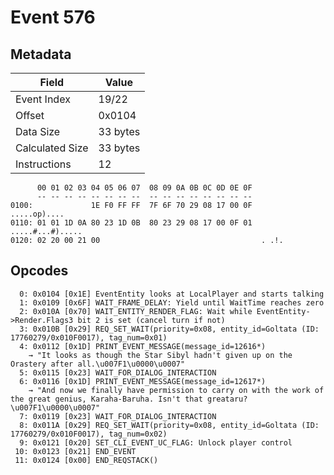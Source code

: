 # Event 576

## Metadata

| Field           | Value    |
|-----------------|----------|
| Event Index     | 19/22    |
| Offset          | 0x0104   |
| Data Size       | 33 bytes |
| Calculated Size | 33 bytes |
| Instructions    | 12       |

```
      00 01 02 03 04 05 06 07  08 09 0A 0B 0C 0D 0E 0F
      -- -- -- -- -- -- -- --  -- -- -- -- -- -- -- --
0100:             1E F0 FF FF  7F 6F 70 29 08 17 00 0F      .....op)....
0110: 01 01 1D 0A 80 23 1D 0B  80 23 29 08 17 00 0F 01  .....#...#).....
0120: 02 20 00 21 00                                    . .!.           
```

## Opcodes

```
  0: 0x0104 [0x1E] EventEntity looks at LocalPlayer and starts talking
  1: 0x0109 [0x6F] WAIT_FRAME_DELAY: Yield until WaitTime reaches zero
  2: 0x010A [0x70] WAIT_ENTITY_RENDER_FLAG: Wait while EventEntity->Render.Flags3 bit 2 is set (cancel turn if not)
  3: 0x010B [0x29] REQ_SET_WAIT(priority=0x08, entity_id=Goltata (ID: 17760279/0x010F0017), tag_num=0x01)
  4: 0x0112 [0x1D] PRINT_EVENT_MESSAGE(message_id=12616*)
    → "It looks as though the Star Sibyl hadn't given up on the Orastery after all.\u007F1\u0000\u0007"
  5: 0x0115 [0x23] WAIT_FOR_DIALOG_INTERACTION
  6: 0x0116 [0x1D] PRINT_EVENT_MESSAGE(message_id=12617*)
    → "And now we finally have permission to carry on with the work of the great genius, Karaha-Baruha. Isn't that greataru?\u007F1\u0000\u0007"
  7: 0x0119 [0x23] WAIT_FOR_DIALOG_INTERACTION
  8: 0x011A [0x29] REQ_SET_WAIT(priority=0x08, entity_id=Goltata (ID: 17760279/0x010F0017), tag_num=0x02)
  9: 0x0121 [0x20] SET_CLI_EVENT_UC_FLAG: Unlock player control
 10: 0x0123 [0x21] END_EVENT
 11: 0x0124 [0x00] END_REQSTACK()
```

